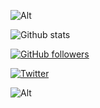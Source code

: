 ![Alt](https://cdn.commaful.com/media/public/images/32707a9e-3373-fef9-74e6-4033ab549e94-1574460108532.gif)

![Github stats](https://github-readme-stats.vercel.app/api?username=Plattyz&theme=highcontrast&show_icons=true)

[![GitHub followers](https://img.shields.io/github/followers/Plattyz.svg?style=social&label=Follow&maxAge=2592000)](https://github.com/Plattyz?tab=followers)

[![Twitter](https://img.shields.io/twitter/url/https/twitter.com/0x4d6f6b6d69.svg?style=social&label=Twitter)](https://twitter.com/0x4d6f6b6d69)

![Alt](https://i.pinimg.com/originals/37/46/33/3746334c4596fe540639150232ff0698.gif)
